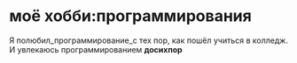 # моё хобби:программирования
Я полюбил_программирование_с тех пор, как пошёл учиться в колледж. И увлекаюсь программированием __досихпор__











